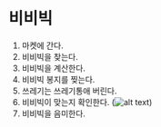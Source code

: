 # 비비빅

1. 마켓에 간다.
2. 비비빅을 찾는다.
3. 비비빅을 계산한다.
4. 비비빅 봉지를 찢는다.
5. 쓰레기는 쓰레기통애 버린다.
6. 비비빅이 맞는지 확인한다.
    (![alt text](https://i.namu.wiki/i/3HOwcWeapPoqUOhFYEQ-yWxBEkZyoaqiB1fNYdOKsxnOmqIbu7Y-RcO41aZiiYZKwhUApYssvx-T_ruLkfaj9w.webp))
7. 비비빅을 음미한다.